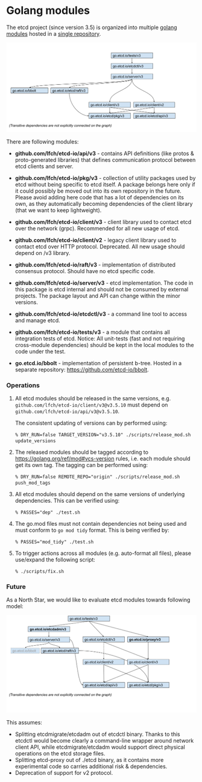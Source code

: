 # Golang modules

The etcd project (since version 3.5) is organized into multiple
[golang modules](https://golang.org/ref/mod) hosted  in a [single repository](https://golang.org/ref/mod#vcs-dir).

![modules graph](modules.svg)

There are following modules:

  - **github.com/lfch/etcd-io/api/v3** - contains API definitions
  (like protos & proto-generated libraries) that defines communication protocol
  between etcd clients and server.

  - **github.com/lfch/etcd-io/pkg/v3** - collection of utility packages used by etcd
  without being specific to etcd itself. A package belongs here
  only if it could possibly be moved out into its own repository in the future.
  Please avoid adding here code that has a lot of dependencies on its own, as
  they automatically becoming dependencies of the client library
  (that we want to keep lightweight).

  - **github.com/lfch/etcd-io/client/v3** - client library used to contact etcd over
  the network (grpc). Recommended for all new usage of etcd.

  - **github.com/lfch/etcd-io/client/v2** - legacy client library used to contact etcd
  over HTTP protocol. Deprecated. All new usage should depend on /v3 library.

  - **github.com/lfch/etcd-io/raft/v3** - implementation of distributed consensus
  protocol. Should have no etcd specific code.

  - **github.com/lfch/etcd-io/server/v3** - etcd implementation.
  The code in this package is etcd internal and should not be consumed
  by external projects. The package layout and API can change within the minor versions.

  - **github.com/lfch/etcd-io/etcdctl/v3** - a command line tool to access and manage etcd.

  - **github.com/lfch/etcd-io/tests/v3** - a module that contains all integration tests of etcd.
    Notice: All unit-tests (fast and not requiring cross-module dependencies)
    should be kept in the local modules to the code under the test.

  - **go.etcd.io/bbolt** - implementation of persistent b-tree.
    Hosted in a separate repository: https://github.com/etcd-io/bbolt.


### Operations

1. All etcd modules should be released in the same versions, e.g.
   `github.com/lfch/etcd-io/client/v3@v3.5.10` must depend on `github.com/lfch/etcd-io/api/v3@v3.5.10`.

   The consistent updating of versions can by performed using:
   ```shell script
   % DRY_RUN=false TARGET_VERSION="v3.5.10" ./scripts/release_mod.sh update_versions
   ```
2. The released modules should be tagged according to https://golang.org/ref/mod#vcs-version rules,
   i.e. each module should get its own tag.
   The tagging can be performed using:
   ```shell script
   % DRY_RUN=false REMOTE_REPO="origin" ./scripts/release_mod.sh push_mod_tags
   ```

3. All etcd modules should depend on the same versions of underlying dependencies.
   This can be verified using:
   ```shell script
   % PASSES="dep" ./test.sh
   ```

4. The go.mod files must not contain dependencies not being used and must
   conform to `go mod tidy` format.
   This is being verified by:
   ```
   % PASSES="mod_tidy" ./test.sh
   ```

5. To trigger actions across all modules (e.g. auto-format all files), please
   use/expand the following script:
   ```shell script
   % ./scripts/fix.sh
   ```

### Future

As a North Star, we would like to evaluate etcd modules towards following model:

![modules graph](modules-future.svg)

This assumes:
  - Splitting etcdmigrate/etcdadm out of etcdctl binary.
    Thanks to this etcdctl would become clearly a command-line wrapper
    around network client API,
    while etcdmigrate/etcdadm would support direct physical operations on the
    etcd storage files.
  - Splitting etcd-proxy out of ./etcd binary, as it contains more experimental code
    so carries additional risk & dependencies.
  - Deprecation of support for v2 protocol.
